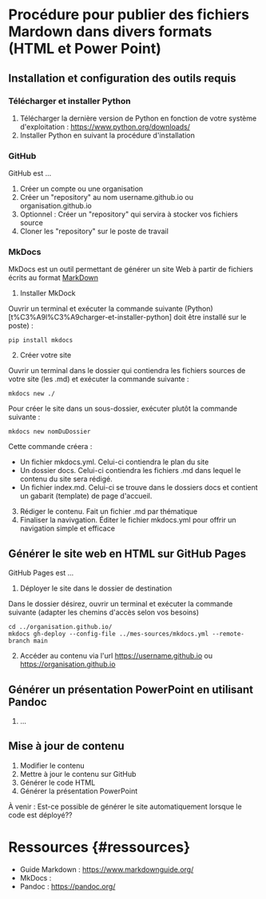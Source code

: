 # Procédure pour publier des fichiers Mardown dans divers formats (HTML et Power Point)

## Installation et configuration des outils requis

### Télécharger et installer Python

1. Télécharger la dernière version de Python en fonction de votre système d'exploitation : https://www.python.org/downloads/
2. Installer Python en suivant la procédure d'installation 


### GitHub

GitHub est ...

1. Créer un compte ou une organisation
2. Créer un "repository" au nom username.github.io ou organisation.github.io
3. Optionnel : Créer un "repository" qui servira à stocker vos fichiers source 
4. Cloner les "repository" sur le poste de travail

### MkDocs

MkDocs est un outil permettant de générer un site Web à partir de fichiers écrits au format [MarkDown](#ressources)

1. Installer MkDock 

Ouvrir un terminal et exécuter la commande suivante (Python)[t%C3%A9l%C3%A9charger-et-installer-python] doit être installé sur le poste) : 

```pip install mkdocs```

2. Créer votre site 

Ouvrir un terminal dans le dossier qui contiendra les fichiers sources de votre site (les .md) et exécuter la commande suivante :
``` 
mkdocs new ./ 
```

Pour créer le site dans un sous-dossier, exécuter plutôt la commande suivante :
``` 
mkdocs new nomDuDossier 
``` 

Cette commande créera : 
* Un fichier mkdocs.yml. Celui-ci contiendra le plan du site 
* Un dossier docs. Celui-ci contiendra les fichiers .md dans lequel le contenu du site sera rédigé. 
* Un fichier index.md. Celui-ci se trouve dans le dossiers docs et contient un gabarit (template) de page d'accueil.

3. Rédiger le contenu. Fait un fichier .md par thématique
4. Finaliser la navivgation. Éditer le fichier mkdocs.yml pour offrir un navigation simple et efficace

## Générer le site web en HTML sur GitHub Pages

GitHub Pages est ...

1. Déployer le site dans le dossier de destination 

Dans le dossier désirez, ouvrir un terminal et exécuter la commande suivante (adapter les chemins d'accès selon vos besoins)

```
cd ../organisation.github.io/
mkdocs gh-deploy --config-file ../mes-sources/mkdocs.yml --remote-branch main
```

2. Accéder au contenu via l'url https://username.github.io ou https://organisation.github.io

## Générer un présentation PowerPoint en utilisant Pandoc

1. ...

## Mise à jour de contenu

1. Modifier le contenu
2. Mettre à jour le contenu sur GitHub
3. Générer le code HTML
4. Générer la présentation PowerPoint

À venir : Est-ce possible de générer le site automatiquement lorsque le code est déployé??

# Ressources {#ressources}

* Guide Markdown : https://www.markdownguide.org/
* MkDocs : 
* Pandoc : https://pandoc.org/ 